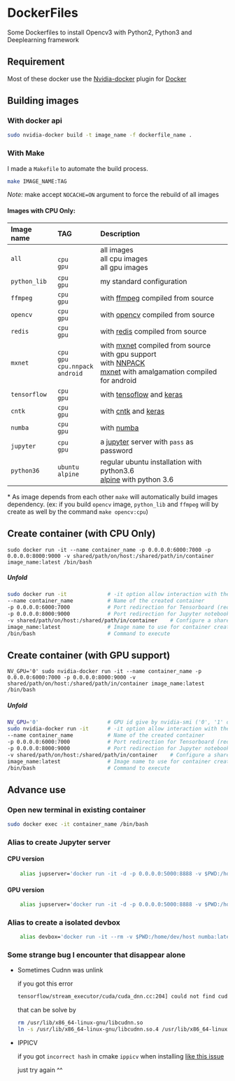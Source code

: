 # DockerFiles

Some Dockerfiles to install Opencv3 with Python2, Python3 and Deeplearning framework

## Requirement

Most of these docker use the [Nvidia-docker][1] plugin for [Docker][2]

[1]: https://github.com/NVIDIA/nvidia-docker
[2]: https://www.docker.com/

## Building images

### With docker api

```bash
sudo nvidia-docker build -t image_name -f dockerfile_name .
```

### With Make

I made a `Makefile` to automate the build process.

```bash
make IMAGE_NAME:TAG
```

*Note:* make accept `NOCACHE=ON` argument to force the rebuild of all images

#### Images with CPU Only:
| Image name | TAG | Description |  |  
|:-- |:-- |:-- |:-- |
| `all` | <br> `cpu` <br> `gpu` | all images <br> all cpu images <br> all gpu images |
| `python_lib` | `cpu` <br> `gpu` | my standard configuration |
| `ffmpeg` | `cpu` <br> `gpu` | with [ffmpeg](https://ffmpeg.org/) compiled from source |
| `opencv` | `cpu` <br> `gpu` | with [opencv](http://opencv.org/) compiled from source |
| `redis` | `cpu` <br> `gpu` | with [redis](https://redis.io/) compiled from source |
| `mxnet` | `cpu` <br> `gpu` <br> `cpu.nnpack` <br> `android`| with [mxnet](http://mxnet.io/) compiled from source <br> with gpu support <br> with [NNPACK](https://github.com/Maratyszcza/NNPACK) <br> [mxnet](http://mxnet.io/) with amalgamation compiled for android |
| `tensorflow` | `cpu` <br> `gpu` | with [tensoflow](https://www.tensorflow.org/) and [keras](https://keras.io/)|
| `cntk` | `cpu` <br> `gpu` | with [cntk](http://cntk.ai) and [keras](https://keras.io/)|
| `numba` | `cpu` <br> `gpu` | with [numba](http://numba.pydata.org/) |
| `jupyter` | `cpu` <br> `gpu` | a [jupyter](http://jupyter.org/) server with `pass` as password |
| `python36` | `ubuntu` <br> `alpine` | regular ubuntu installation with python3.6 <br> [alpine](https://alpinelinux.org/) with python 3.6 |

\* As image depends from each other `make` will automatically build images dependency. (ex: if you build `opencv` image,  `python_lib` and `ffmpeg` will by create as well by the command `make opencv:cpu`)

## Create container (with CPU Only)

```
sudo docker run -it --name container_name -p 0.0.0.0:6000:7000 -p 0.0.0.0:8000:9000 -v shared/path/on/host:/shared/path/in/container image_name:latest /bin/bash
```

##### Unfold

```bash
sudo docker run -it             # -it option allow interaction with the container
--name container_name           # Name of the created container
-p 0.0.0.0:6000:7000            # Port redirection for Tensorboard (redirect host port 6000 to container port 7000)
-p 0.0.0.0:8000:9000            # Port redirection for Jupyter notebook (redirect host port 8000 to container port 9000)
-v shared/path/on/host:/shared/path/in/container    # Configure a shared directory between host and container
image_name:latest               # Image name to use for container creation
/bin/bash                       # Command to execute
```

## Create container (with GPU support)

```
NV_GPU='0' sudo nvidia-docker run -it --name container_name -p 0.0.0.0:6000:7000 -p 0.0.0.0:8000:9000 -v shared/path/on/host:/shared/path/in/container image_name:latest /bin/bash
```

##### Unfold

```bash
NV_GPU='0'                      # GPU id give by nvidia-smi ('0', '1' or '0,1' for GPU0, GPU2 or both)
sudo nvidia-docker run -it      # -it option allow interaction with the container
--name container_name           # Name of the created container
-p 0.0.0.0:6000:7000            # Port redirection for Tensorboard (redirect host port 6000 to container port 7000)
-p 0.0.0.0:8000:9000            # Port redirection for Jupyter notebook (redirect host port 8000 to container port 9000)
-v shared/path/on/host:/shared/path/in/container    # Configure a shared directory between host and container
image_name:latest               # Image name to use for container creation
/bin/bash                       # Command to execute
```

## Advance use

### Open new terminal in existing container

```bash
sudo docker exec -it container_name /bin/bash
```

### Alias to create Jupyter server
#### CPU version

```bash
    alias jupserver='docker run -it -d -p 0.0.0.0:5000:8888 -v $PWD:/home/dev/host jupyter:latest'
```

#### GPU version

```bash
    alias jupserver='docker run -it -d -p 0.0.0.0:5000:8888 -v $PWD:/home/dev/host gpu_jupyter:latest'
```

### Alias to create a isolated devbox
```bash
    alias devbox='docker run -it --rm -v $PWD:/home/dev/host numba:latest'
```

### Some strange bug I encounter that disappear alone

* Sometimes Cudnn was unlink

    if you got this error

    ```bash
    tensorflow/stream_executor/cuda/cuda_dnn.cc:204] could not find cudnnCreate in cudnn DSO; dlerror: /usr/local/lib/python2.7/dist-packages/tensorflow/python/_pywrap_tensorflow.so: undefined symbol: cudnnCreate
    ```

    that can be solve by
    ```bash
    rm /usr/lib/x86_64-linux-gnu/libcudnn.so
    ln -s /usr/lib/x86_64-linux-gnu/libcudnn.so.4 /usr/lib/x86_64-linux-gnu/libcudnn.so
    ```

* IPPICV

    if you got `incorrect hash` in cmake `ippicv` when installing [like this issue](https://github.com/opencv/opencv/issues/5973)

    just try again ^^
